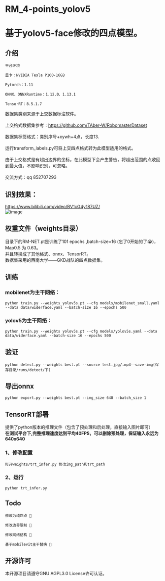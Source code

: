 # RM_4-points_yolov5
# 基于yolov5-face修改的四点模型。
## 介绍
    平台环境
    
    显卡：NVIDIA Tesla P100-16GB
    
    Pytorch：1.11
    
    ONNX、ONNXRuntime：1.12.0、1.13.1
    
    TensorRT：8.5.1.7
数据集类别来源于上交数据标注软件。<br>
<br>
上交格式数据集参考：https://github.com/TAber-W/RobomasterDataset<br>
<br>
数据集标签格式：类别序号+xywh+4点，长度13.<br>
<br>
运行transform_labels.py可将上交四点格式转为此模型适用的格式。<br>
<br>
由于上交格式是有超出边界的坐标，在此模型下会产生警告，将超出范围的点收回到最大值，不影响识别，可忽略。<br>
<br>
交流方式：qq 852707293
## 识别效果：
https://www.bilibili.com/video/BV1cG4y187UZ/ <br>
![image](https://github.com/TAber-W/RM_4-points_yolov5/blob/master/test.jpg)
## 权重文件（weights目录）
目录下的RM-NET.pt是训练了101 epochs ,batch-size=16 (忘了0开始的了😭)，Map0.5 为 0.63。<br>
并且转换成了其他格式、onnx、TensorRT。
<br>
数据集采用的西南大学——GKD战队的四点数据集。
## 训练
### mobilenet为主干网络：
    python train.py --weights yolov5s.pt --cfg models/mobilenet_small.yaml --data data/widerface.yaml --batch-size 16 --epochs 500
### yolov5为主干网络：
    python train.py --weights yolov5s.pt --cfg models/yolov5s.yaml --data data/widerface.yaml --batch-size 16 --epochs 500
## 验证
    python detect.py --weights best.pt --source test.jpg/.mp4--save-img(保存目录/runs/detect/下)
## 导出onnx
    python export.py --weights best.pt --img_size 640 --batch_size 1
## TensorRT部署
提供了python版本的推理文件（包含了预处理和后处理，直接输入图片即可）<br>
<b>在测试平台下,完整推理速度达到平均40FPS，可以删除预处理，保证输入永远为640x640</b><br>

### 1、修改配置
    打开weights/trt_infer.py 修改img_path和trt_path
### 2、运行
    python trt_infer.py
## Todo
    修改为纯四点 🚀
   
    修改边界限制 🚀
    
    修改网络结构 🐌
                      
    基于mobilevit主干替换 🚀
## 开源许可
本开源项目请遵守GNU AGPL3.0 License许可认证。


